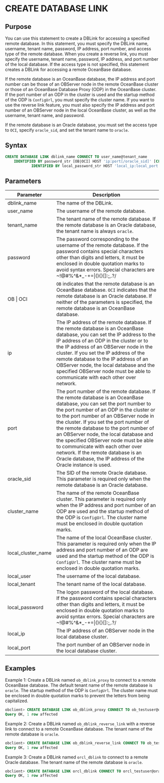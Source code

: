 # CREATE DATABASE LINK

## Purpose

You can use this statement to create a DBLink for accessing a specified remote database. In this statement, you must specify the DBLink name, username, tenant name, password, IP address, port number, and access type of the remote database. When you create a reverse link, you must specify the username, tenant name, password, IP address, and port number of the local database. If the access type is not specified, this statement creates a DBLink for accessing a remote OceanBase database.

If the remote database is an OceanBase database, the IP address and port number can be those of an OBServer node in the remote OceanBase cluster or those of an OceanBase Database Proxy (ODP) in the OceanBase cluster. If the port number of an ODP in the cluster is used and the startup method of the ODP is `ConfigUrl`, you must specify the cluster name. If you want to use the reverse link feature, you must also specify the IP address and port number of an OBServer node in the local OceanBase cluster, as well as the username, tenant name, and password.

If the remote database is an Oracle database, you must set the access type to `OCI`, specify `oracle_sid`, and set the tenant name to `oracle`.

## Syntax

```sql
CREATE DATABASE LINK dblink_name CONNECT TO user_name@tenant_name
    IDENTIFIED BY password_str [OB|OCI] HOST 'ip:port[/oracle_sid]' [CLUSTER cluster_name] [MY_NAME local_user_name@local_tenant_name
            IDENTIFIED BY local_password_str HOST 'local_ip:local_port'];

```

## Parameters

| Parameter | Description |
| --- | --- |
| dblink_name | The name of the DBLink.  |
| user_name | The username of the remote database.  |
| tenant_name | The tenant name of the remote database. If the remote database is an Oracle database, the tenant name is always `oracle`.  |
| password | The password corresponding to the username of the remote database. If the password contains special characters other than digits and letters, it must be enclosed in double quotation marks to avoid syntax errors. Special characters are ~!@#%^&*_-+=&#124;(){}[]:;,.?/  |
| OB &#124; OCI | `OB` indicates that the remote database is an OceanBase database. `OCI` indicates that the remote database is an Oracle database. If neither of the parameters is specified, the remote database is an OceanBase database.  |
| ip | The IP address of the remote database. If the remote database is an OceanBase database, you can set the IP address to the IP address of an ODP in the cluster or to the IP address of an OBServer node in the cluster. If you set the IP address of the remote database to the IP address of an OBServer node, the local database and the specified OBServer node must be able to communicate with each other over network.  |
| port | The port number of the remote database. If the remote database is an OceanBase database, you can set the port number to the port number of an ODP in the cluster or to the port number of an OBServer node in the cluster. If you set the port number of the remote database to the port number of an OBServer node, the local database and the specified OBServer node must be able to communicate with each other over network. If the remote database is an Oracle database, the IP address of the Oracle instance is used.  |
| oracle_sid | The SID of the remote Oracle database. This parameter is required only when the remote database is an Oracle database.  |
| cluster_name | The name of the remote OceanBase cluster. This parameter is required only when the IP address and port number of an ODP are used and the startup method of the ODP is `ConfigUrl`. The cluster name must be enclosed in double quotation marks.  |
| local_cluster_name | The name of the local OceanBase cluster. This parameter is required only when the IP address and port number of an ODP are used and the startup method of the ODP is `ConfigUrl`. The cluster name must be enclosed in double quotation marks.  |
| local_user | The username of the local database.  |
| local_tenant | The tenant name of the local database.  |
| local_password | The logon password of the local database. If the password contains special characters other than digits and letters, it must be enclosed in double quotation marks to avoid syntax errors. Special characters are ~!@#%^&*_-+=&#124;(){}[]:;,.?/  |
| local_ip | The IP address of an OBServer node in the local database cluster.  |
| local_port | The port number of an OBServer node in the local database cluster.  |

## Examples

Example 1: Create a DBLink named `ob_dblink_proxy` to connect to a remote OceanBase database. The default tenant name of the remote database is `oracle`. The startup method of the ODP is `ConfigUrl`. The cluster name must be enclosed in double quotation marks to prevent the letters from being capitalized.

```sql
obclient> CREATE DATABASE LINK ob_dblink_proxy CONNECT TO ob_testuser@oracle IDENTIFIED BY **1** OB HOST  '10.XXX.XXX.XXX:30084' CLUSTER "ob***";
Query OK, 1 row affected
```

Example 2: Create a DBLink named `ob_dblink_reverse_link` with a reverse link to connect to a remote OceanBase database. The tenant name of the remote database is `oracle`.

```sql
obclient> CREATE DATABASE LINK ob_dblink_reverse_link CONNECT TO ob_testuser2@oracle IDENTIFIED BY **1** OB HOST '10.XXX.XXX.XXX:35305' MY_NAME local_ob_testuser@oracle identified by **2** host '10.XXX.XXX.XXX:35307';
Query OK, 1 row affected
```

Example 3: Create a DBLink named `orcl_dblink` to connect to a remote Oracle database. The tenant name of the remote database is `oracle`.

```sql
obclient> CREATE DATABASE LINK orcl_dblink CONNECT TO orcl_testuser@oracle IDENTIFIED BY **1** OCI HOST '10.XXX.XXX.XXX:1521/ORCL';
Query OK, 1 row affected
```

